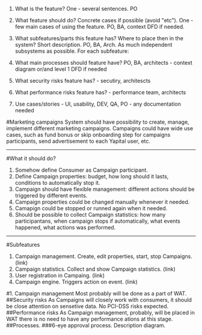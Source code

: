 1. What is the feature? One - several sentences. PO
2. What feature should do? Concrete cases if possible (avoid "etc"). One - few main cases of using the feature. PO, BA, context DFD if needed.
3. What subfeatures/parts this feature has? Where to place then in the system? Short description. PO, BA, Arch. As much independent subsystems as possible.
For each subfeature:
3. What main processes should feature have? PO, BA, architects - context diagram or/and level 1 DFD if needed
4. What security risks feature has? - secutiry, architescts
5. What performance risks feature has? - performance team, architects

6. Use cases/stories - UI, usability, DEV, QA, PO - any documentation needed

#Marketing campaigns
System should have possibility to create, manage, implement different marketing campaigns. Campaigns could have wide
use cases, such as fund bonus or skip onboarding step for campaigns participants, send advertisement to each Yapital
user, etc.

------------

#What it should do?
1. Somehow define Consumer as Campaign participant.
2. Define Campaign properties: budget, how long should it lasts, conditions to automatically stop it.
3. Campaign should have flexible management: different actions should be triggered by different events.
4. Campaign properties could be changed manually whenever it needed.
5. Camapign could be stopped or runned again when it needed.
6. Should be possible to collect Campaign statistics: how many participantans, when campaign stops if automatically,
what events happened, what actions was performed.

------------

#Subfeatures
1. Campaign management. Create, edit properties, start, stop Campaigns. (link)
2. Campaign statistics. Collect and show Campaign statistics. (link)
3. User registration in Campaing. (link)
4. Campaign engine. Triggers action on event. (link)

#1. Campaign management
Most probably will be done as a part of WAT.
##Security risks
As Campaigns will closely work with consumers, it should be close attention on sensetive data.
No PCI-DSS risks expected.
##Performance risks
As Campaign management, probably, will be placed in WAT there is no need to have any performance ations at this stage.
##Processes.
###6-eye approval process. Description diagram.

